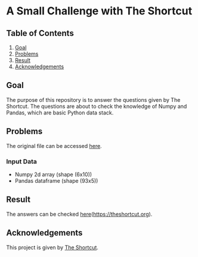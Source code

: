 # A Small Challenge with The Shortcut



## Table of Contents
1. [Goal](#goal)
2. [Problems](#problems)
3. [Result](#result)
4. [Acknowledgements](#acknowledgements)

<a name="goal"></a>

## Goal
The purpose of this repository is to answer the questions given by The Shortcut. The questions are about to check the knowledge of Numpy and Pandas, which are basic Python data stack. 

<a name="problems"></a>

## Problems
The original file can be accessed [here](https://theshortcut.org).
### Input Data
- Numpy 2d array (shape (6x10))
- Pandas dataframe (shape (93x5))

<a name="result"></a>

## Result

The answers can be checked [here]()(https://theshortcut.org).

<a name="acknowledgements"></a>

## Acknowledgements
This project is given by [The Shortcut](https://theshortcut.org). 
